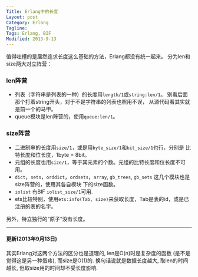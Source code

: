```yaml
---
Title: Erlang中的长度
Layout: post
Category: Erlang
Tagline: 
Tags: Erlang, BIF
Modified: 2013-9-13
---
```


值得吐槽的是居然连求长度这么基础的方法，Erlang都没有统一起来。
分为len和size两大对立阵营：

### len阵营
* 列表（字符串是列表的一种）的长度用`length/1`或`string:len/1`。
别看后面那个打着string开头，对于不是字符串的列表也照用不误，
从源代码看其实就是前一个的马甲。
* queue模块是len阵营的，使用`queue:len/1`。

### size阵营
* 二进制串的长度用`size/1`，或是用`byte_size/1`和`bit_size/1`也行，分别是
比特长度和位长度，1byte = 8bit。
* 元组的长度也用`size/1`，等于其元素的个数。元组的比特长度和位长度不可用。
* `dict`，`sets`，`orddict`，`ordsets`，`array`, `gb_trees`, `gb_sets` 这几个模块也是size阵营的，使用其各自模块
下的size函数。
* `iolist` 有BIF `iolist_size/1`可用.
* ets比较特别，使用`ets:info(Tab, size)`来获取长度，Tab是表的id，或是已注册的表的名字。

另外，特立独行的“原子”没有长度。

---------

#### 更新(2013年9月13日)
其实Erlang对这两个方法的区分也是道理的, len是O(n)时是复杂度的函数 (是不是觉得这是另一种蛋疼),
而size是O(1)的. 换句话说就是数据长度越大, 取len的时间越长, 但取size用的时间却不受长度影响.
